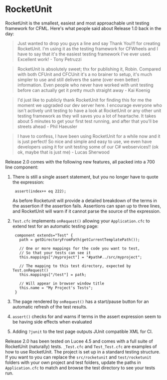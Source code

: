 # RocketUnit
RocketUnit is the smallest, easiest and most approachable unit testing framework for CFML. Here's what people said about Release 1.0 back in the day:

> Just wanted to drop you guys a line and say Thank You!!! for creating RocketUnit. I'm using it as the testing framework for CFWheels and I have to say that it's the easiest testing framework I've ever used. Excellent work! - Tony Petruzzi

> RocketUnit is absolutely sweet; thx for publishing it, Robin. Compared with both CFUnit and CFCUnit it's a no brainer to setup, it's much simpler to use and still delivers the same (over even better) information. Even people who never have worked with unit testing before can actually get it pretty much straight away - Kai Koenig


> I'd just like to publicly thank RocketUnit for finding this for me the moment we upgraded our dev server here. I encourage everyone who isn't actively unit testing to have a look at RocketUnit or any other unit testing framework as they will saves you a lot of heartache. It takes about 5 minutes to get your first test running, and after that you'll be streets ahead - Phil Haeusler


> I have to confess, I have been using RocketUnit for a while now and it is just perfect! So nice and simple and easy to use, we even have developers using it for unit testing some of our C# webservices!! (ok ok, maybe that is just me) - Lucas Sherwood



Release 2.0 comes with the following new features, all packed into a 700 line component:

1. There is still a single assert statement, but you no longer have to quote the expression:

        assert(index++ eq 222);
      
    As before Rocketunit will provide a detailed breakdown of the terms in the assertion if the assertion fails.
    Assertions can span up to three lines, and RocketUnit will warn if it cannot parse the source of the expression.
2. `Test.cfc` implements `onRequest()` allowing your `Application.cfc` to extend test for an automatic testing page:

        component extends="Test" {
          path = getDirectoryFromPath(getCurrentTemplatePath());

          // One or more mappings for the code you want to test,
          // So that your tests can see it
          this.mappings["/myproject"] = "#path#../src/myproject";

          // The mapping to this test directory, expected by Test.onRequest()
          this.mappings["/test"] = path;

          // Will appear in browser window title
          this.name = "My Project's Tests";
        }
3. The page rendered by `onRequest()` has a start/pause button for an automatic refresh of the test results.
4. `assert()` checks for and warns if terms in the assert expression seem to be having side effects when evaluated
5. Adding `?junit` to the test page outputs JUnit compatible XML for CI.

Release 2.0 has been tested on Lucee 4.5 and comes with a full suite of RocketUnit (naturally) tests. `_Test.cfc` and `Test_Test.cfc` are examples of how to use RocketUnit. The project is set up in a standard testing structure. If you want to you can replace the `src/rocketunit` and `test/rocketunit` folders with your own project and test folders, update the paths in `Application.cfc` to match and browse the test directory to see your tests run.
